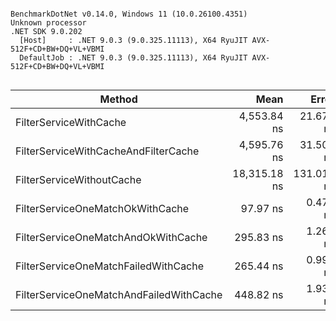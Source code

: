 ```

BenchmarkDotNet v0.14.0, Windows 11 (10.0.26100.4351)
Unknown processor
.NET SDK 9.0.202
  [Host]     : .NET 9.0.3 (9.0.325.11113), X64 RyuJIT AVX-512F+CD+BW+DQ+VL+VBMI
  DefaultJob : .NET 9.0.3 (9.0.325.11113), X64 RyuJIT AVX-512F+CD+BW+DQ+VL+VBMI


```
| Method                                  | Mean         | Error      | StdDev     | Gen0   | Allocated |
|---------------------------------------- |-------------:|-----------:|-----------:|-------:|----------:|
| FilterServiceWithCache                  |  4,553.84 ns |  21.678 ns |  20.278 ns | 0.1678 |    8992 B |
| FilterServiceWithCacheAndFilterCache    |  4,595.76 ns |  31.501 ns |  29.466 ns | 0.1831 |    9632 B |
| FilterServiceWithoutCache               | 18,315.18 ns | 131.014 ns | 122.550 ns | 0.7935 |   41281 B |
| FilterServiceOneMatchOkWithCache        |     97.97 ns |   0.479 ns |   0.448 ns | 0.0082 |     416 B |
| FilterServiceOneMatchAndOkWithCache     |    295.83 ns |   1.266 ns |   1.123 ns | 0.0205 |    1032 B |
| FilterServiceOneMatchFailedWithCache    |    265.44 ns |   0.992 ns |   0.928 ns | 0.0224 |    1128 B |
| FilterServiceOneMatchAndFailedWithCache |    448.82 ns |   1.931 ns |   1.807 ns | 0.0377 |    1912 B |
